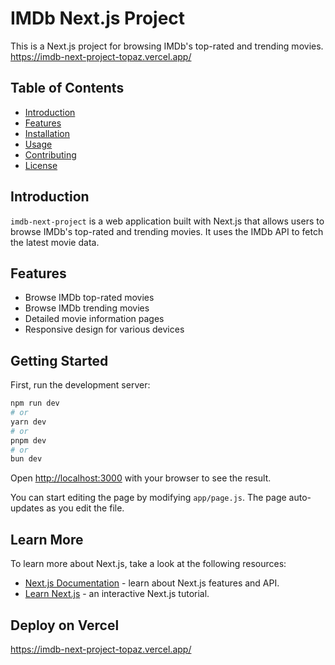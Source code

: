 # IMDb Next.js Project

This is a Next.js project for browsing IMDb's top-rated and trending movies.
https://imdb-next-project-topaz.vercel.app/

## Table of Contents

- [Introduction](#introduction)
- [Features](#features)
- [Installation](#installation)
- [Usage](#usage)
- [Contributing](#contributing)
- [License](#license)

## Introduction

`imdb-next-project` is a web application built with Next.js that allows users to browse IMDb's top-rated and trending movies. It uses the IMDb API to fetch the latest movie data.

## Features

- Browse IMDb top-rated movies
- Browse IMDb trending movies
- Detailed movie information pages
- Responsive design for various devices

## Getting Started

First, run the development server:

```bash
npm run dev
# or
yarn dev
# or
pnpm dev
# or
bun dev
```

Open [http://localhost:3000](http://localhost:3000) with your browser to see the result.

You can start editing the page by modifying `app/page.js`. The page auto-updates as you edit the file.

## Learn More

To learn more about Next.js, take a look at the following resources:

- [Next.js Documentation](https://nextjs.org/docs) - learn about Next.js features and API.
- [Learn Next.js](https://nextjs.org/learn) - an interactive Next.js tutorial.

## Deploy on Vercel

https://imdb-next-project-topaz.vercel.app/
